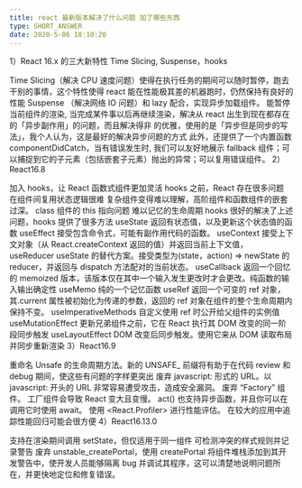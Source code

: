 ```yaml
---
title: react 最新版本解决了什么问题 加了哪些东西
type: SHORT_ANSWER
date: 2020-5-06 18:10:20
---
```


1）React 16.x 的三大新特性 Time Slicing, Suspense，hooks

Time Slicing（解决 CPU 速度问题）使得在执行任务的期间可以随时暂停，跑去干别的事情，这个特性使得 react 能在性能极其差的机器跑时，仍然保持有良好的性能
Suspense （解决网络 IO 问题）和 lazy 配合，实现异步加载组件。 能暂停当前组件的渲染, 当完成某件事以后再继续渲染，解决从 react 出生到现在都存在的「异步副作用」的问题，而且解决得非
的优雅，使用的是「异步但是同步的写法」，我个人认为，这是最好的解决异步问题的方式
此外，还提供了一个内置函数 componentDidCatch，当有错误发生时, 我们可以友好地展示 fallback 组件；可以捕捉到它的子元素（包括嵌套子元素）抛出的异常；可以复用错误组件。
2）React16.8

加入 hooks，让 React 函数式组件更加灵活
hooks 之前，React 存在很多问题
在组件间复用状态逻辑很难
复杂组件变得难以理解，高阶组件和函数组件的嵌套过深。
class 组件的 this 指向问题
难以记忆的生命周期
hooks 很好的解决了上述问题，hooks 提供了很多方法
useState 返回有状态值，以及更新这个状态值的函数
useEffect 接受包含命令式，可能有副作用代码的函数。
useContext 接受上下文对象（从 React.createContext 返回的值）并返回当前上下文值，
useReducer useState 的替代方案。接受类型为(state，action) => newState 的 reducer，并返回与 dispatch 方法配对的当前状态。
useCallback 返回一个回忆的 memoized 版本，该版本仅在其中一个输入发生更改时才会更改。纯函数的输入输出确定性
useMemo 纯的一个记忆函数
useRef 返回一个可变的 ref 对象，其.current 属性被初始化为传递的参数，返回的 ref 对象在组件的整个生命周期内保持不变。
useImperativeMethods 自定义使用 ref 时公开给父组件的实例值
useMutationEffect 更新兄弟组件之前，它在 React 执行其 DOM 改变的同一阶段同步触发
useLayoutEffect DOM 改变后同步触发。使用它来从 DOM 读取布局并同步重新渲染
3）React16.9

重命名 Unsafe 的生命周期方法。新的 UNSAFE\_ 前缀将有助于在代码 review 和 debug 期间，使这些有问题的字样更突出
废弃 javascript: 形式的 URL。以 javascript: 开头的 URL 非常容易遭受攻击，造成安全漏洞。
废弃 “Factory” 组件。 工厂组件会导致 React 变大且变慢。
act() 也支持异步函数，并且你可以在调用它时使用 await。
使用 <React.Profiler> 进行性能评估。 在较大的应用中追踪性能回归可能会很方便
4）React16.13.0

支持在渲染期间调用 setState，但仅适用于同一组件
可检测冲突的样式规则并记录警告
废弃 unstable_createPortal，使用 createPortal
将组件堆栈添加到其开发警告中，使开发人员能够隔离 bug 并调试其程序，这可以清楚地说明问题所在，并更快地定位和修复错误。
